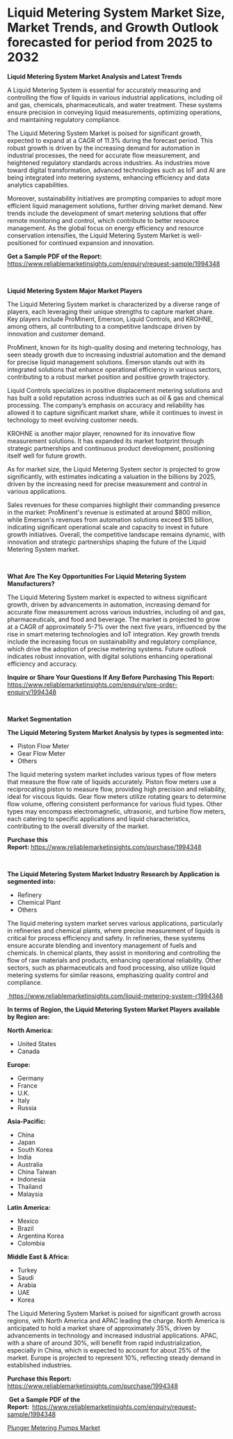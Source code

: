 <p><h1>Liquid Metering System Market Size, Market Trends, and Growth Outlook forecasted for period from 2025 to 2032</h1></p><p><strong>Liquid Metering System Market Analysis and Latest Trends</strong></p>
<p><p>A Liquid Metering System is essential for accurately measuring and controlling the flow of liquids in various industrial applications, including oil and gas, chemicals, pharmaceuticals, and water treatment. These systems ensure precision in conveying liquid measurements, optimizing operations, and maintaining regulatory compliance.</p><p>The Liquid Metering System Market is poised for significant growth, expected to expand at a CAGR of 11.3% during the forecast period. This robust growth is driven by the increasing demand for automation in industrial processes, the need for accurate flow measurement, and heightened regulatory standards across industries. As industries move toward digital transformation, advanced technologies such as IoT and AI are being integrated into metering systems, enhancing efficiency and data analytics capabilities.</p><p>Moreover, sustainability initiatives are prompting companies to adopt more efficient liquid management solutions, further driving market demand. New trends include the development of smart metering solutions that offer remote monitoring and control, which contribute to better resource management. As the global focus on energy efficiency and resource conservation intensifies, the Liquid Metering System Market is well-positioned for continued expansion and innovation.</p></p>
<p><strong>Get a Sample PDF of the Report:&nbsp;</strong> <a href="https://www.reliablemarketinsights.com/enquiry/request-sample/1994348?utm_campaign=2606&utm_medium=2&utm_source=Github&utm_content=ia&utm_term=10042025&utm_id=liquid-metering-system">https://www.reliablemarketinsights.com/enquiry/request-sample/1994348</a></p>
<p>&nbsp;</p>
<p><strong>Liquid Metering System Major Market Players</strong></p>
<p><p>The Liquid Metering System market is characterized by a diverse range of players, each leveraging their unique strengths to capture market share. Key players include ProMinent, Emerson, Liquid Controls, and KROHNE, among others, all contributing to a competitive landscape driven by innovation and customer demand.</p><p>ProMinent, known for its high-quality dosing and metering technology, has seen steady growth due to increasing industrial automation and the demand for precise liquid management solutions. Emerson stands out with its integrated solutions that enhance operational efficiency in various sectors, contributing to a robust market position and positive growth trajectory.</p><p>Liquid Controls specializes in positive displacement metering solutions and has built a solid reputation across industries such as oil & gas and chemical processing. The company’s emphasis on accuracy and reliability has allowed it to capture significant market share, while it continues to invest in technology to meet evolving customer needs.</p><p>KROHNE is another major player, renowned for its innovative flow measurement solutions. It has expanded its market footprint through strategic partnerships and continuous product development, positioning itself well for future growth.</p><p>As for market size, the Liquid Metering System sector is projected to grow significantly, with estimates indicating a valuation in the billions by 2025, driven by the increasing need for precise measurement and control in various applications. </p><p>Sales revenues for these companies highlight their commanding presence in the market: ProMinent's revenue is estimated at around $800 million, while Emerson's revenues from automation solutions exceed $15 billion, indicating significant operational scale and capacity to invest in future growth initiatives. Overall, the competitive landscape remains dynamic, with innovation and strategic partnerships shaping the future of the Liquid Metering System market.</p></p>
<p>&nbsp;</p>
<p><strong>What Are The Key Opportunities For Liquid Metering System Manufacturers?</strong></p>
<p><p>The Liquid Metering System market is expected to witness significant growth, driven by advancements in automation, increasing demand for accurate flow measurement across various industries, including oil and gas, pharmaceuticals, and food and beverage. The market is projected to grow at a CAGR of approximately 5-7% over the next five years, influenced by the rise in smart metering technologies and IoT integration. Key growth trends include the increasing focus on sustainability and regulatory compliance, which drive the adoption of precise metering systems. Future outlook indicates robust innovation, with digital solutions enhancing operational efficiency and accuracy.</p></p>
<p><strong>Inquire or Share Your Questions If Any Before Purchasing This Report:</strong> <a href="https://www.reliablemarketinsights.com/enquiry/pre-order-enquiry/1994348?utm_campaign=2606&utm_medium=2&utm_source=Github&utm_content=ia&utm_term=10042025&utm_id=liquid-metering-system">https://www.reliablemarketinsights.com/enquiry/pre-order-enquiry/1994348</a></p>
<p>&nbsp;</p>
<p><strong>Market Segmentation</strong></p>
<p><strong>The Liquid Metering System Market Analysis by types is segmented into:</strong></p>
<p><ul><li>Piston Flow Meter</li><li>Gear Flow Meter</li><li>Others</li></ul></p>
<p><p>The liquid metering system market includes various types of flow meters that measure the flow rate of liquids accurately. Piston flow meters use a reciprocating piston to measure flow, providing high precision and reliability, ideal for viscous liquids. Gear flow meters utilize rotating gears to determine flow volume, offering consistent performance for various fluid types. Other types may encompass electromagnetic, ultrasonic, and turbine flow meters, each catering to specific applications and liquid characteristics, contributing to the overall diversity of the market.</p></p>
<p><strong>Purchase this Report:&nbsp;</strong><a href="https://www.reliablemarketinsights.com/purchase/1994348?utm_campaign=2606&utm_medium=2&utm_source=Github&utm_content=ia&utm_term=10042025&utm_id=liquid-metering-system">https://www.reliablemarketinsights.com/purchase/1994348</a></p>
<p>&nbsp;</p>
<p><strong>The Liquid Metering System Market Industry Research by Application is segmented into:</strong></p>
<p><ul><li>Refinery</li><li>Chemical Plant</li><li>Others</li></ul></p>
<p><p>The liquid metering system market serves various applications, particularly in refineries and chemical plants, where precise measurement of liquids is critical for process efficiency and safety. In refineries, these systems ensure accurate blending and inventory management of fuels and chemicals. In chemical plants, they assist in monitoring and controlling the flow of raw materials and products, enhancing operational reliability. Other sectors, such as pharmaceuticals and food processing, also utilize liquid metering systems for similar reasons, emphasizing quality control and compliance.</p></p>
<p><a href="https://www.reliablemarketinsights.com/liquid-metering-system-r1994348?utm_campaign=2606&utm_medium=2&utm_source=Github&utm_content=ia&utm_term=10042025&utm_id=liquid-metering-system">&nbsp;https://www.reliablemarketinsights.com/liquid-metering-system-r1994348</a></p>
<p><strong>In terms of Region, the Liquid Metering System Market Players available by Region are:</strong></p>
<p>
    <p> <strong> North America: </strong>
        <ul>
            <li>United States</li>
            <li>Canada</li>
        </ul>
        </p> 
    <p> <strong> Europe: </strong>
        <ul>
            <li>Germany</li>
            <li>France</li>
            <li>U.K.</li>
            <li>Italy</li>
            <li>Russia</li>
        </ul>
        </p> 
    <p> <strong> Asia-Pacific: </strong>
        <ul>
            <li>China</li>
            <li>Japan</li>
            <li>South Korea</li>
            <li>India</li>
            <li>Australia</li>
            <li>China Taiwan</li>
            <li>Indonesia</li>
            <li>Thailand</li>
            <li>Malaysia</li>
        </ul>
        </p> 
    <p> <strong> Latin America: </strong>
        <ul>
            <li>Mexico</li>
            <li>Brazil</li>
            <li>Argentina Korea</li>
            <li>Colombia</li>
        </ul>
        </p> 
    <p> <strong> Middle East & Africa: </strong>
        <ul>
            <li>Turkey</li>
            <li>Saudi</li>
            <li>Arabia</li>
            <li>UAE</li>
            <li>Korea</li>
        </ul>
    </p>
    </p>
<p><p>The Liquid Metering System Market is poised for significant growth across regions, with North America and APAC leading the charge. North America is anticipated to hold a market share of approximately 35%, driven by advancements in technology and increased industrial applications. APAC, with a share of around 30%, will benefit from rapid industrialization, especially in China, which is expected to account for about 25% of the market. Europe is projected to represent 10%, reflecting steady demand in established industries.</p></p>
<p><strong>Purchase this Report: </strong><a href="https://www.reliablemarketinsights.com/purchase/1994348?utm_campaign=2606&utm_medium=2&utm_source=Github&utm_content=ia&utm_term=10042025&utm_id=liquid-metering-system">https://www.reliablemarketinsights.com/purchase/1994348</a></p>
<p>&nbsp;<strong>Get a Sample PDF of the Report:&nbsp;&nbsp;</strong><a href="https://www.reliablemarketinsights.com/enquiry/request-sample/1994348?utm_campaign=2606&utm_medium=2&utm_source=Github&utm_content=ia&utm_term=10042025&utm_id=liquid-metering-system">https://www.reliablemarketinsights.com/enquiry/request-sample/1994348</a></p>
<p><strong></strong></p>
<p><p><a href="https://github.com/syiqvanyo/Market-Research-Report-List-1/blob/main/plunger-metering-pumps-market.md?utm_campaign=2606&utm_medium=2&utm_source=Github&utm_content=ia&utm_term=10042025&utm_id=liquid-metering-system">Plunger Metering Pumps Market</a></p></p>